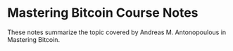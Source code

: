 # Mastering Bitcoin Course Notes

These notes summarize the topic covered by Andreas M. Antonopoulous in Mastering Bitcoin.

